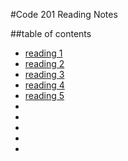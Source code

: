 #Code 201 Reading Notes

##table of contents 
- [reading 1](/reading-notes/reading-01.md)
- [reading 2](/reading-notes/reading-02.md)
- [reading 3](/reading-notes/reading-03.md)
- [reading 4](/reading-notes/reading-04.md)
- [reading 5](/reading-notes/reading-04.md)
- 
- 
- 
- 
- 